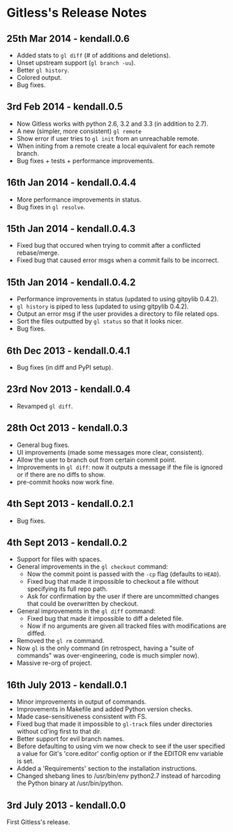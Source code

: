 Gitless's Release Notes
=======================


25th Mar 2014 - kendall.0.6
---------------------------

* Added stats to `gl diff` (# of additions and deletions).
* Unset upstream support (`gl branch -uu`).
* Better `gl history`.
* Colored output.
* Bug fixes.


3rd Feb 2014 - kendall.0.5
--------------------------

* Now Gitless works with python 2.6, 3.2 and 3.3 (in addition to 2.7).
* A new (simpler, more consistent) `gl remote`
* Show error if user tries to `gl init` from an unreachable remote.
* When initing from a remote create a local equivalent for each remote branch.
* Bug fixes + tests + performance improvements.


16th Jan 2014 - kendall.0.4.4
-----------------------------

* More performance improvements in status.
* Bug fixes in `gl resolve`.


15th Jan 2014 - kendall.0.4.3
-----------------------------

* Fixed bug that occured when trying to commit after a conflicted rebase/merge.
* Fixed bug that caused error msgs when a commit fails to be incorrect.


15th Jan 2014 - kendall.0.4.2
-----------------------------

* Performance improvements in status (updated to using gitpylib 0.4.2).
* `gl history` is piped to less (updated to using gitpylib 0.4.2).
* Output an error msg if the user provides a directory to file related ops.
* Sort the files outputted by `gl status` so that it looks nicer.
* Bug fixes.


6th Dec 2013 - kendall.0.4.1
----------------------------

* Bug fixes (in diff and PyPI setup).


23rd Nov 2013 - kendall.0.4
---------------------------

* Revamped `gl diff`.


28th Oct 2013 - kendall.0.3
---------------------------

* General bug fixes.
* UI improvements (made some messages more clear, consistent).
* Allow the user to branch out from certain commit point.
* Improvements in `gl diff`: now it outputs a message if the file is ignored or
  if there are no diffs to show.
* pre-commit hooks now work fine.


4th Sept 2013 - kendall.0.2.1
-----------------------------

* Bug fixes.


4th Sept 2013 - kendall.0.2
---------------------------

* Support for files with spaces.
* General improvements in the `gl checkout` command:
    * Now the commit point is passed with the `-cp` flag (defaults to `HEAD`).
    * Fixed bug that made it impossible to checkout a file without specifying
      its full repo path.
    * Ask for confirmation by the user if there are uncommitted changes that
      could be overwritten by checkout.
* General improvements in the `gl diff` command:
    * Fixed bug that made it impossible to diff a deleted file.
    * Now if no arguments are given all tracked files with modifications are
      diffed.
* Removed the `gl rm` command.
* Now `gl` is the only command (in retrospect, having a "suite of commands" was
  over-engineering, code is much simpler now).
* Massive re-org of project.


16th July 2013 - kendall.0.1
----------------------------

* Minor improvements in output of commands.
* Improvements in Makefile and added Python version checks.
* Made case-sensitiveness consistent with FS.
* Fixed bug that made it impossible to `gl-track` files under directories
  without cd'ing first to that dir.
* Better support for evil branch names.
* Before defaulting to using vim we now check to see if the user specified a
  value for Git's 'core.editor' config option or if the EDITOR env variable is
  set.
* Added a 'Requirements' section to the installation instructions.
* Changed shebang lines to /usr/bin/env python2.7 instead of harcoding the
  Python binary at /usr/bin/python.


3rd July 2013 - kendall.0.0
---------------------------

First Gitless's release.
